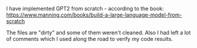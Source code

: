 I have implemented GPT2 from scratch - according to the book: https://www.manning.com/books/build-a-large-language-model-from-scratch

The files are "dirty" and some of them weren't cleaned. Also I had left a lot of comments which I used along the road to verify my code results. 
